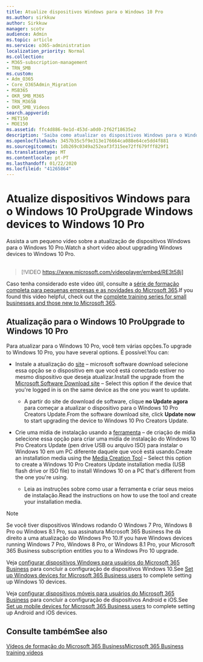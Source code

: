 ```yaml
---
title: Atualize dispositivos Windows para o Windows 10 Pro
ms.author: sirkkuw
author: Sirkkuw
manager: scotv
audience: Admin
ms.topic: article
ms.service: o365-administration
localization_priority: Normal
ms.collection:
- M365-subscription-management
- TRN_SMB
ms.custom:
- Adm_O365
- Core_O365Admin_Migration
- MSB365
- OKR_SMB_M365
- TRN_M365B
- OKR_SMB_Videos
search.appverid:
- MET150
- MOE150
ms.assetid: ffc4d886-9e1d-453d-a0d0-2f62f18635e2
description: 'Saiba como atualizar os dispositivos Windows para o Windows 10 Pro. '
ms.openlocfilehash: 3457b35c5f9e313e176664ca088e64ce5dd4f881
ms.sourcegitcommit: 1db269c0349a252eaf3f315ee72ff679fff829f1
ms.translationtype: MT
ms.contentlocale: pt-PT
ms.lasthandoff: 01/22/2020
ms.locfileid: "41265864"
---
```

# <a name="upgrade-windows-devices-to-windows-10-pro"></a><span data-ttu-id="1426c-103">Atualize dispositivos Windows para o Windows 10 Pro</span><span class="sxs-lookup"><span data-stu-id="1426c-103">Upgrade Windows devices to Windows 10 Pro</span></span>

<span data-ttu-id="1426c-104">Assista a um pequeno vídeo sobre a atualização de dispositivos Windows para o Windows 10 Pro.</span><span class="sxs-lookup"><span data-stu-id="1426c-104">Watch a short video about upgrading Windows devices to Windows 10 Pro.</span></span><br><br>

> [!VIDEO https://www.microsoft.com/videoplayer/embed/RE3t58j] 

<span data-ttu-id="1426c-105">Caso tenha considerado este vídeo útil, consulte a [série de formação completa para pequenas empresas e as novidades do Microsoft 365](https://support.office.com/article/6ab4bbcd-79cf-4000-a0bd-d42ce4d12816).</span><span class="sxs-lookup"><span data-stu-id="1426c-105">If you found this video helpful, check out the [complete training series for small businesses and those new to Microsoft 365](https://support.office.com/article/6ab4bbcd-79cf-4000-a0bd-d42ce4d12816).</span></span>

## <a name="upgrade-to-windows-10-pro"></a><span data-ttu-id="1426c-106">Atualização para o Windows 10 Pro</span><span class="sxs-lookup"><span data-stu-id="1426c-106">Upgrade to Windows 10 Pro</span></span>
  
<span data-ttu-id="1426c-107">Para atualizar para o Windows 10 Pro, você tem várias opções.</span><span class="sxs-lookup"><span data-stu-id="1426c-107">To upgrade to Windows 10 Pro, you have several options.</span></span> <span data-ttu-id="1426c-108">É possível:</span><span class="sxs-lookup"><span data-stu-id="1426c-108">You can:</span></span>
    
- <span data-ttu-id="1426c-109">Instale a atualização do [site](https://go.microsoft.com/fwlink/?LinkID=836951 ) &ndash; microsoft software download selecione essa opção se o dispositivo em que você está conectado estiver no mesmo dispositivo que deseja atualizar.</span><span class="sxs-lookup"><span data-stu-id="1426c-109">Install the upgrade from the [Microsoft Software Download site](https://go.microsoft.com/fwlink/?LinkID=836951 ) &ndash; Select this option if the device that you're logged in is on the same device as the one you want to update.</span></span> 

    - <span data-ttu-id="1426c-110">A partir do site de download de software, clique **no Update agora** para começar a atualizar o dispositivo para o Windows 10 Pro Creators Update.</span><span class="sxs-lookup"><span data-stu-id="1426c-110">From the software download site, click **Update now** to start upgrading the device to Windows 10 Pro Creators Update.</span></span> 
    
- <span data-ttu-id="1426c-111">Crie uma mídia de instalação usando a [ferramenta](https://go.microsoft.com/fwlink/?LinkID=836960) &ndash; de criação de mídia selecione essa opção para criar uma mídia de instalação do Windows 10 Pro Creators Update (pen drive USB ou arquivo ISO) para instalar o Windows 10 em um PC diferente daquele que você está usando.</span><span class="sxs-lookup"><span data-stu-id="1426c-111">Create an installation media using the [Media Creation Tool](https://go.microsoft.com/fwlink/?LinkID=836960) &ndash; Select this option to create a Windows 10 Pro Creators Update installation media (USB flash drive or ISO file) to install Windows 10 on a PC that's different from the one you're using.</span></span>

    - <span data-ttu-id="1426c-112">Leia as instruções sobre como usar a ferramenta e criar seus meios de instalação.</span><span class="sxs-lookup"><span data-stu-id="1426c-112">Read the instructions on how to use the tool and create your installation media.</span></span> 

> [!NOTE]
> <span data-ttu-id="1426c-113">Se você tiver dispositivos Windows rodando O Windows 7 Pro, Windows 8 Pro ou Windows 8.1 Pro, sua assinatura Microsoft 365 Business lhe dá direito a uma atualização do Windows Pro 10.</span><span class="sxs-lookup"><span data-stu-id="1426c-113">If you have Windows devices running Windows 7 Pro, Windows 8 Pro, or Windows 8.1 Pro, your Microsoft 365 Business subscription entitles you to a Windows Pro 10 upgrade.</span></span>
    
<span data-ttu-id="1426c-114">Veja [configurar dispositivos Windows para usuários do Microsoft 365 Business](set-up-windows-devices.md) para concluir a configuração de dispositivos Windows 10.</span><span class="sxs-lookup"><span data-stu-id="1426c-114">See [Set up Windows devices for Microsoft 365 Business users](set-up-windows-devices.md) to complete setting up Windows 10 devices.</span></span> 
  
<span data-ttu-id="1426c-115">Veja [configurar dispositivos móveis para usuários do Microsoft 365 Business](set-up-mobile-devices.md) para concluir a configuração de dispositivos Android e iOS.</span><span class="sxs-lookup"><span data-stu-id="1426c-115">See [Set up mobile devices for Microsoft 365 Business users](set-up-mobile-devices.md) to complete setting up Android and iOS devices.</span></span> 
  
## <a name="see-also"></a><span data-ttu-id="1426c-116">Consulte também</span><span class="sxs-lookup"><span data-stu-id="1426c-116">See also</span></span>

[<span data-ttu-id="1426c-117">Vídeos de formação do Microsoft 365 Business</span><span class="sxs-lookup"><span data-stu-id="1426c-117">Microsoft 365 Business training videos</span></span>](https://support.office.com/article/6ab4bbcd-79cf-4000-a0bd-d42ce4d12816)
